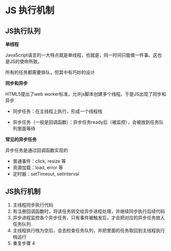 # JS 执行机制

## JS执行队列

**单线程**

JavaScript语言的一大特点就是单线程，也就是，同一时间只能做一件事。这也是JS的使命所致。

所有的任务都需要排队，但其中有巧妙的设计

**同步和异步**

HTML5提出了web worker标准，允许js脚本创建多个线程。于是JS出现了同步和异步


- 同步任务：在主线程上执行，形成一个线程栈

- 异步任务（一般是回调函数）：异步任务ready后（被监控），会被放到任务队列里面等待

**常见的异步任务**

异步任务是通过回调函数实现的

- 普通事件：click, resize 等
- 资源加载：load, error 等
- 定时器：setTimeout, setInterval

## JS执行机制


1. 主线程同步执行代码
2. 有注册回调函数时，将该任务转交给异步进程处理，并继续同步执行后续代码
3. 异步进程监控各个异步任务，只有事件被触发后，才会把对应的异步任务放入任务队列
4. 主线程执行栈为空后，会去检查任务队列，并把里面的任务取回到主线程执行栈运行
5. 重复步骤 4
